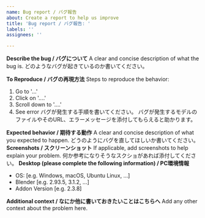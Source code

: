 ```yaml
---
name: Bug report / バグ報告
about: Create a report to help us improve
title: 'Bug report / バグ報告: '
labels: ''
assignees: ''

---
```


**Describe the bug / バグについて**
A clear and concise description of what the bug is.
どのようなバグが起きているのか書いてください。

**To Reproduce / バグの再現方法**
Steps to reproduce the behavior:
1. Go to '...'
2. Click on '....'
3. Scroll down to '....'
4. See error
バグが発生する手順を書いてください。
バグが発生するモデルのファイルやそのURL、エラーメッセージを添付してもらえると助かります。

**Expected behavior / 期待する動作**
A clear and concise description of what you expected to happen.
どうのようにバグを直してほしいか書いてください。
**Screenshots / スクリーンショット**
If applicable, add screenshots to help explain your problem.
何か参考になりそうなスクショがあれば添付してください。
**Desktop (please complete the following information) / PC環境情報**
- OS: [e.g. Windows, macOS, Ubuntu Linux, ...]
- Blender [e.g. 2.93.5, 3.1.2, ...]
- Addon Version [e.g. 2.3.8]


**Additional context / なにか他に書いておきたいことはこちらへ**
Add any other context about the problem here.
